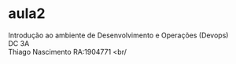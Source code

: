 # aula2
Introdução ao ambiente de Desenvolvimento e Operações (Devops)<br/>
DC 3A <br/>
Thiago Nascimento RA:1904771 <br/

>
